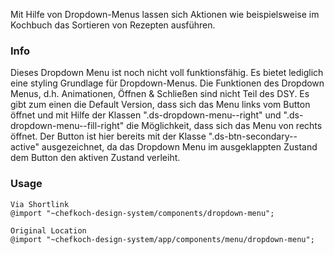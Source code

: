 Mit Hilfe von Dropdown-Menus lassen sich Aktionen wie beispielsweise im Kochbuch das Sortieren von Rezepten ausführen.

### Info
Dieses Dropdown Menu ist noch nicht voll funktionsfähig. Es bietet lediglich eine styling Grundlage für
Dropdown-Menus. Die Funktionen des Dropdown Menus, d.h. Animationen, Öffnen & Schließen sind nicht Teil des DSY.
Es gibt zum einen die Default Version, dass sich das Menu links vom Button öffnet und mit Hilfe der Klassen ".ds-dropdown-menu--right" und ".ds-dropdown-menu--fill-right"
die Möglichkeit, dass sich das Menu von rechts öffnet. 
Der Button ist hier bereits mit der Klasse ".ds-btn-secondary--active" ausgezeichnet, da das Dropdown Menu im ausgeklappten Zustand dem Button den aktiven
Zustand verleiht.

### Usage  
    
    
    Via Shortlink
    @import "~chefkoch-design-system/components/dropdown-menu";
    
    Original Location
    @import "~chefkoch-design-system/app/components/menu/dropdown-menu";
  
